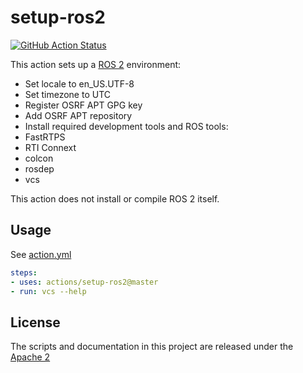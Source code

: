 # setup-ros2

[![GitHub Action Status](https://github.com/thomas-moulard/setup-ros2/workflows/Test%20setup-ros2/badge.svg)](https://github.com/thomas-moulard/setup-ros2)

This action sets up a [ROS 2](https://index.ros.org/doc/ros2/) environment:

* Set locale to en_US.UTF-8
* Set timezone to UTC
* Register OSRF APT GPG key
* Add OSRF APT repository
* Install required development tools and ROS tools:
 * FastRTPS
 * RTI Connext
 * colcon
 * rosdep
 * vcs

This action does not install or compile ROS 2 itself.

## Usage

See [action.yml](action.yml)

```yaml
steps:
- uses: actions/setup-ros2@master
- run: vcs --help
```

## License

The scripts and documentation in this project are released under the [Apache 2](LICENSE)
